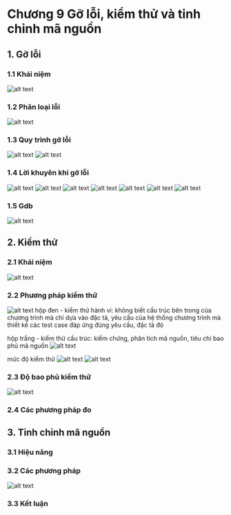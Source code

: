 # Chương 9 Gỡ lỗi, kiểm thử và tinh chỉnh mã nguồn

## 1. Gỡ lỗi

### 1.1 Khái niệm

![alt text](kn.png)

### 1.2 Phân loại lỗi

![alt text](phanloailoi.png)

### 1.3 Quy trình gỡ lỗi

![alt text](quytrinhgoloi.png)
![alt text](quytrinhgoloi2.png)

### 1.4 Lời khuyên khi gỡ lỗi

![alt text](loikhuyen.png)
![alt text](loikhuyen2.png)
![alt text](loikhuyen3.png)
![alt text](loikhuyen4.png)
![alt text](loikhuyen5.png)
![alt text](loikhuyen6.png)
![alt text](loikhuyen7.png)

### 1.5 Gdb

![alt text](gdb.png)

## 2. Kiểm thử

### 2.1 Khái niệm

![alt text](knkt.png)

### 2.2 Phương pháp kiểm thử

![alt text](pp.png)
hộp đen - kiểm thử hành vi: không biết cấu trúc bên trong của chương trình mà chỉ dựa vào đặc tả, yêu cầu của hệ thống chương trình mà thiết kế các test case đáp ứng đúng yêu cầu, đặc tả đó

hộp trắng - kiểm thử cấu trúc: kiểm chứng, phân tích mã nguồn, tiêu chí bao phủ mã nguồn
![alt text](ktht.png)

mức độ kiểm thử
![alt text](mucdokt.png)
![alt text](mucdokt2.png)

### 2.3 Độ bao phủ kiểm thử

![alt text](dobaophu.png)

### 2.4 Các phương pháp đo

## 3. Tinh chỉnh mã nguồn

### 3.1 Hiệu năng

### 3.2 Các phương pháp

![alt text](cacpp.png)

### 3.3 Kết luận
